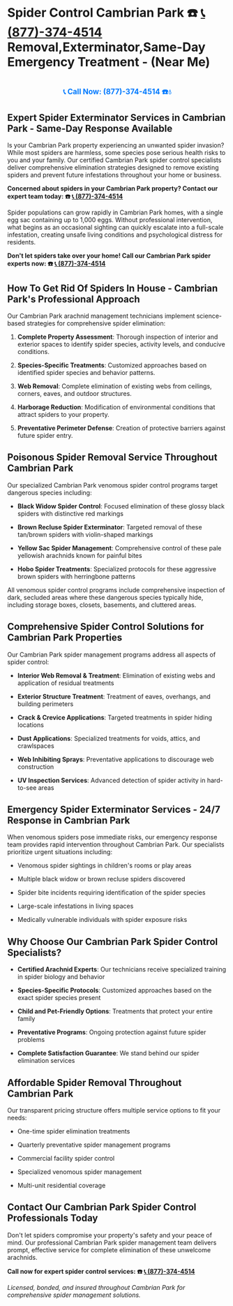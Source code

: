 # Spider Control Cambrian Park ☎️ [📞 (877)-374-4514](https://pest-control-4514.netlify.app) Removal,Exterminator,Same-Day Emergency Treatment - (Near Me)
# 

<p align="center" style="font-size: 1.2em; font-weight: bold; margin: 20px 0;">
  <a href="https://pest-control-4514.netlify.app" target="_blank" style="color: #007BFF; text-decoration: none;">📞 Call Now: (877)-374-4514 ☎️💧</a>
</p>

## Expert Spider Exterminator Services in Cambrian Park - Same-Day Response Available

Is your Cambrian Park property experiencing an unwanted spider invasion? While most spiders are harmless, some species pose serious health risks to you and your family. Our certified Cambrian Park spider control specialists deliver comprehensive elimination strategies designed to remove existing spiders and prevent future infestations throughout your home or business.

**Concerned about spiders in your Cambrian Park property? Contact our expert team today: ☎️ [📞 (877)-374-4514](https://pest-control-4514.netlify.app)**

Spider populations can grow rapidly in Cambrian Park homes, with a single egg sac containing up to 1,000 eggs. Without professional intervention, what begins as an occasional sighting can quickly escalate into a full-scale infestation, creating unsafe living conditions and psychological distress for residents.

**Don't let spiders take over your home! Call our Cambrian Park spider experts now: ☎️ [📞 (877)-374-4514](https://pest-control-4514.netlify.app)**

## How To Get Rid Of Spiders In House - Cambrian Park's Professional Approach

Our Cambrian Park arachnid management technicians implement science-based strategies for comprehensive spider elimination:

1. **Complete Property Assessment**: Thorough inspection of interior and exterior spaces to identify spider species, activity levels, and conducive conditions.

2. **Species-Specific Treatments**: Customized approaches based on identified spider species and behavior patterns.

3. **Web Removal**: Complete elimination of existing webs from ceilings, corners, eaves, and outdoor structures.

4. **Harborage Reduction**: Modification of environmental conditions that attract spiders to your property.

5. **Preventative Perimeter Defense**: Creation of protective barriers against future spider entry.

## Poisonous Spider Removal Service Throughout Cambrian Park

Our specialized Cambrian Park venomous spider control programs target dangerous species including:

- **Black Widow Spider Control**: Focused elimination of these glossy black spiders with distinctive red markings

- **Brown Recluse Spider Exterminator**: Targeted removal of these tan/brown spiders with violin-shaped markings

- **Yellow Sac Spider Management**: Comprehensive control of these pale yellowish arachnids known for painful bites

- **Hobo Spider Treatments**: Specialized protocols for these aggressive brown spiders with herringbone patterns

All venomous spider control programs include comprehensive inspection of dark, secluded areas where these dangerous species typically hide, including storage boxes, closets, basements, and cluttered areas.

## Comprehensive Spider Control Solutions for Cambrian Park Properties

Our Cambrian Park spider management programs address all aspects of spider control:

- **Interior Web Removal & Treatment**: Elimination of existing webs and application of residual treatments

- **Exterior Structure Treatment**: Treatment of eaves, overhangs, and building perimeters

- **Crack & Crevice Applications**: Targeted treatments in spider hiding locations

- **Dust Applications**: Specialized treatments for voids, attics, and crawlspaces

- **Web Inhibiting Sprays**: Preventative applications to discourage web construction

- **UV Inspection Services**: Advanced detection of spider activity in hard-to-see areas

## Emergency Spider Exterminator Services - 24/7 Response in Cambrian Park

When venomous spiders pose immediate risks, our emergency response team provides rapid intervention throughout Cambrian Park. Our specialists prioritize urgent situations including:

- Venomous spider sightings in children's rooms or play areas

- Multiple black widow or brown recluse spiders discovered

- Spider bite incidents requiring identification of the spider species

- Large-scale infestations in living spaces

- Medically vulnerable individuals with spider exposure risks

## Why Choose Our Cambrian Park Spider Control Specialists?

- **Certified Arachnid Experts**: Our technicians receive specialized training in spider biology and behavior

- **Species-Specific Protocols**: Customized approaches based on the exact spider species present

- **Child and Pet-Friendly Options**: Treatments that protect your entire family

- **Preventative Programs**: Ongoing protection against future spider problems

- **Complete Satisfaction Guarantee**: We stand behind our spider elimination services

## Affordable Spider Removal Throughout Cambrian Park

Our transparent pricing structure offers multiple service options to fit your needs:

- One-time spider elimination treatments

- Quarterly preventative spider management programs

- Commercial facility spider control

- Specialized venomous spider management

- Multi-unit residential coverage

## Contact Our Cambrian Park Spider Control Professionals Today

Don't let spiders compromise your property's safety and your peace of mind. Our professional Cambrian Park spider management team delivers prompt, effective service for complete elimination of these unwelcome arachnids.

**Call now for expert spider control services: ☎️ [📞 (877)-374-4514](https://pest-control-4514.netlify.app)**

*Licensed, bonded, and insured throughout Cambrian Park for comprehensive spider management solutions.*
